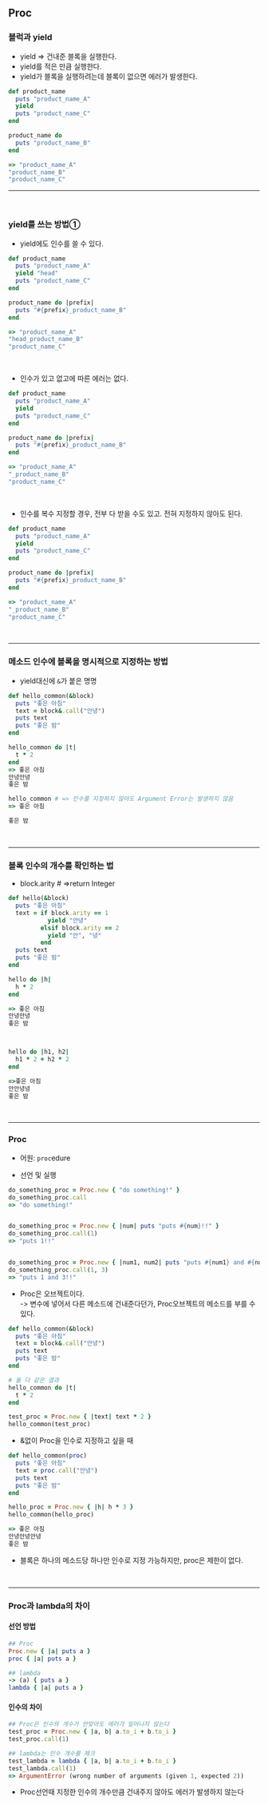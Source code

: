 ## Proc

### 블럭과 yield
- yield => 건내준 블록을 실행한다.
- yield를 적은 만큼 실행한다.
- yield가 블록을 실행하려는데 블록이 없으면 에러가 발생한다.

```rb
def product_name
  puts "product_name_A"
  yield
  puts "product_name_C"
end

product_name do
  puts "product_name_B"
end

=> "product_name_A"
"product_name_B"
"product_name_C"
```
---

<br>

### yield를 쓰는 방법①
- yield에도 인수를 쓸 수 있다.

```rb
def product_name
  puts "product_name_A"
  yield "head"
  puts "product_name_C"
end

product_name do |prefix|
  puts "#{prefix}_product_name_B"
end

=> "product_name_A"
"head_product_name_B"
"product_name_C"
```
<br>

- 인수가 있고 없고에 따른 에러는 없다.
```rb
def product_name
  puts "product_name_A"
  yield
  puts "product_name_C"
end

product_name do |prefix|
  puts "#{prefix}_product_name_B"
end

=> "product_name_A"
"_product_name_B"
"product_name_C"
```
<br>

- 인수를 복수 지정할 경우, 전부 다 받을 수도 있고. 전혀 지정하지 않아도 된다.
```rb
def product_name
  puts "product_name_A"
  yield
  puts "product_name_C"
end

product_name do |prefix|
  puts "#{prefix}_product_name_B"
end

=> "product_name_A"
"_product_name_B"
"product_name_C"
```

<br>

---

### 메소드 인수에 블록을 명시적으로 지정하는 방법
- yield대신에 `&`가 붙은 명명
```rb
def hello_common(&block)
  puts "좋은 아침"
  text = block&.call("안녕")
  puts text
  puts "좋은 밤"
end

hello_common do |t|
  t * 2
end
=> 좋은 아침
안녕안녕
좋은 밤

hello_common # => 인수를 지정하지 않아도 Argument Error는 발생하지 않음 
=> 좋은 아침

좋은 밤
```

<br>

---

### 블록 인수의 개수를 확인하는 법
 - block.arity # =>return Integer
```rb
def hello(&block)
  puts "좋은 아침"
  text = if block.arity == 1
           yield "안녕"
         elsif block.arity == 2
           yield "안", "녕"
         end
  puts text
  puts "좋은 밤"
end

hello do |h|
  h * 2
end

=> 좋은 아침
안녕안녕
좋은 밤



hello do |h1, h2|
  h1 * 2 + h2 * 2
end

=>좋은 아침
안안녕녕
좋은 밤
```

<br>

---

### Proc
 - 어원: `proc`edure

 - 선언 및 실행

```rb
do_something_proc = Proc.new { "do something!" }
do_something_proc.call
=> "do something!"


do_something_proc = Proc.new { |num| puts "puts #{num}!!" }
do_something_proc.call(1)
=> "puts 1!!"


do_something_proc = Proc.new { |num1, num2| puts "puts #{num1} and #{num2}!!" }
do_something_proc.call(1, 3)
=> "puts 1 and 3!!"
```

 - Proc은 오브젝트이다.  
   -> 변수에 넣어서 다른 메소드에 건내준다던가, Proc오브젝트의 메소드를 부를 수 있다.
   
```rb
def hello_common(&block)
  puts "좋은 아침"
  text = block&.call("안녕")
  puts text
  puts "좋은 밤"
end

# 둘 다 같은 결과
hello_common do |t|
  t * 2
end

test_proc = Proc.new { |text| text * 2 }
hello_common(test_proc)
```
  
 - &없이 Proc을 인수로 지정하고 싶을 때

```rb
def hello_common(proc)
  puts "좋은 아침"
  text = proc.call("안녕")
  puts text
  puts "좋은 밤"
end

hello_proc = Proc.new { |h| h * 3 }
hello_common(hello_proc)

=> 좋은 아침
안녕안녕안녕
좋은 밤
```

 - 블록은 하나의 메소드당 하나만 인수로 지정 가능하지만, proc은 제한이 없다.


<br>

---

### Proc과 lambda의 차이

#### 선언 방법
```rb
## Proc
Proc.new { |a| puts a }
proc { |a| puts a }

## lambda
-> (a) { puts a }
lambda { |a| puts a }
```

#### 인수의 차이
```rb
## Proc은 인수의 개수가 안맞아도 에러가 일어나지 않는다
test_proc = Proc.new { |a, b| a.to_i + b.to_i }
test_proc.call(1)

## lambda는 인수 개수를 체크
test_lambda = lambda { |a, b| a.to_i + b.to_i }
test_lambda.call(1)
=> ArgumentError (wrong number of arguments (given 1, expected 2))

```

 - Proc선언때 지정한 인수의 개수만큼 건내주지 않아도 에러가 발생하지 않는다

